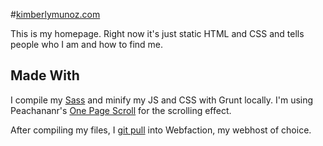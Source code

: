 #[kimberlymunoz.com](http://www.kimberlymunoz.com)

This is my homepage. Right now it's just static HTML and CSS and tells people who I am and how to find me.

## Made With

I compile my [Sass](http://sass-lang.com/) and minify my JS and CSS with Grunt locally. I'm using Peachananr's [One Page Scroll](https://github.com/peachananr/onepage-scroll) for the scrolling effect. 

After compiling my files, I [git pull](http://chrisjamesbk.tumblr.com/post/29982583819/cloning-a-github-repository-onto-your-webfaction-server) into Webfaction, my webhost of choice.
